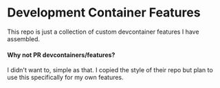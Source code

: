 # Development Container Features
This repo is just a collection of custom devcontainer features I have assembled.

#### Why not PR devcontainers/features?
I didn't want to, simple as that. I copied the style of their repo but plan to use this specifically for my own features.
